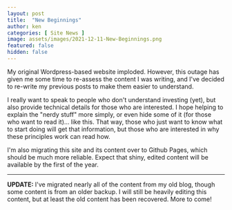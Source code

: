 ```yaml
---
layout: post
title:  "New Beginnings"
author: ken
categories: [ Site News ]
image: assets/images/2021-12-11-New-Beginnings.png
featured: false
hidden: false
---
```


My original Wordpress-based website imploded. However, this outage has given me some time to re-assess the content I was writing, and I've decided to re-write my previous posts to make them easier to understand.  

I really want to speak to people who don't understand investing (yet), but also provide technical details for those who are interested.  I hope helping to explain the "nerdy stuff" more simply, or even hide some of it (for those who want to read it)... <span class="spoiler">like this.</span>  That way, those who just want to know what to start doing will get that information, but those who are interested in why these principles work can read how.    

I'm also migrating this site and its content over to Github Pages, which should be much more reliable. Expect that shiny, edited content will be available by the first of the year.

-------

**UPDATE:** I've migrated nearly all of the content from my old blog, though some content is from an older backup.  I will still be heavily editing this content, but at least the old content has been recovered.  More to come!


